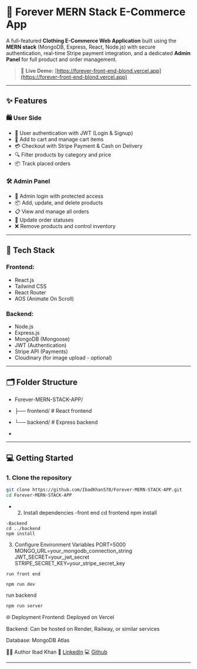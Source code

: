 # 👕 Forever MERN Stack E-Commerce App

A full-featured **Clothing E-Commerce Web Application** built using the **MERN stack** (MongoDB, Express, React, Node.js) with secure authentication, real-time Stripe payment integration, and a dedicated **Admin Panel** for full product and order management.

> 🚀 **Live Demo:** [https://forever-front-end-blond.vercel.app](https://forever-front-end-blond.vercel.app)

---

## ✨ Features

### 🛍️ User Side
- 🔐 User authentication with JWT (Login & Signup)
- 🛒 Add to cart and manage cart items
- 💳 Checkout with Stripe Payment & Cash on Delivery
- 🔍 Filter products by category and price
- 📦 Track placed orders

### 🛠️ Admin Panel
- 🔐 Admin login with protected access
- 📦 Add, update, and delete products
- 📋 View and manage all orders
- 🚦 Update order statuses
- ❌ Remove products and control inventory

---

## 🧰 Tech Stack

### Frontend:
- React.js
- Tailwind CSS
- React Router
- AOS (Animate On Scroll)

### Backend:
- Node.js
- Express.js
- MongoDB (Mongoose)
- JWT (Authentication)
- Stripe API (Payments)
- Cloudinary (for image upload - optional)

---

## 🗂 Folder Structure

- Forever-MERN-STACK-APP/
- ├── frontend/ # React frontend
- └── backend/ # Express backend

- 
---

## 💻 Getting Started

### 1. Clone the repository

```bash
git clone https://github.com/IbadKhan578/Forever-MERN-STACK-APP.git
cd Forever-MERN-STACK-APP
```
- 2. Install dependencies
-front end
cd frontend
npm install
```
-Backend  
cd ../backend
npm install
```
3. Configure Environment Variables
PORT=5000
MONGO_URL=your_mongodb_connection_string
JWT_SECRET=your_jwt_secret
STRIPE_SECRET_KEY=your_stripe_secret_key

```
run front end

npm run dev

```
run backend 
```bash
npm run server
```

🌐 Deployment
Frontend: Deployed on Vercel

Backend: Can be hosted on Render, Railway, or similar services

Database: MongoDB Atlas


🙋‍♂️ Author
Ibad Khan
🔗 [LinkedIn](www.linkedin.com/in/ibad-khan-a64494283)
💻 [Github](https://github.com/IbadKhan578)



---


